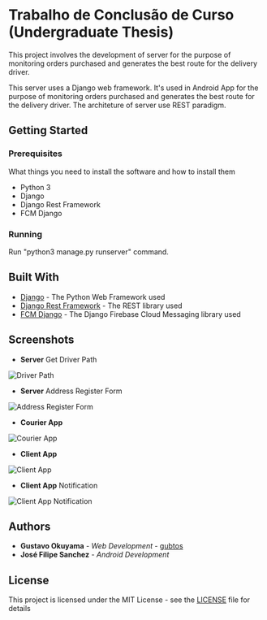 # Trabalho de Conclusão de Curso (Undergraduate Thesis)
This project involves the development of server for the purpose of monitoring orders purchased and generates the best route for the delivery driver. 

This server uses a Django web framework. It's used in Android App for the purpose of monitoring orders purchased and generates the best route for the delivery driver. The architeture of server use REST paradigm.

## Getting Started

### Prerequisites

What things you need to install the software and how to install them

* Python 3
* Django
* Django Rest Framework
* FCM Django

### Running

Run "python3 manage.py runserver" command.

## Built With
* [Django](https://www.djangoproject.com/) - The Python Web Framework used
* [Django Rest Framework](https://www.django-rest-framework.org/) - The REST library used
* [FCM Django](https://github.com/xtrinch/fcm-django) - The Django Firebase Cloud Messaging library used

## Screenshots
* **Server** Get Driver Path

![Driver Path](https://raw.githubusercontent.com/gubtos/tcc/master/screenshots/server/testerota.PNG)

* **Server** Address Register Form

![Address Register Form](https://raw.githubusercontent.com/gubtos/tcc/master/screenshots/server/address_form.PNG)

* **Courier App**

![Courier App](https://raw.githubusercontent.com/gubtos/tcc/master/screenshots/app/apos_melhor_rota.png)

* **Client App**

![Client App](https://raw.githubusercontent.com/gubtos/tcc/master/screenshots/app/localizar.png)

* **Client App** Notification

![Client App Notification](https://raw.githubusercontent.com/gubtos/tcc/master/screenshots/app/firebase.jpg)


## Authors

* **Gustavo Okuyama** - *Web Development* - [gubtos](https://github.com/gubtos)
* **José Filipe Sanchez** - *Android Development*

## License

This project is licensed under the MIT License - see the [LICENSE](https://raw.githubusercontent.com/gubtos/tcc/master/LICENSE) file for details
